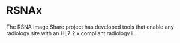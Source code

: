 # RSNAx
The RSNA Image Share project has developed tools that enable any radiology site with an HL7 2.x compliant radiology i…
